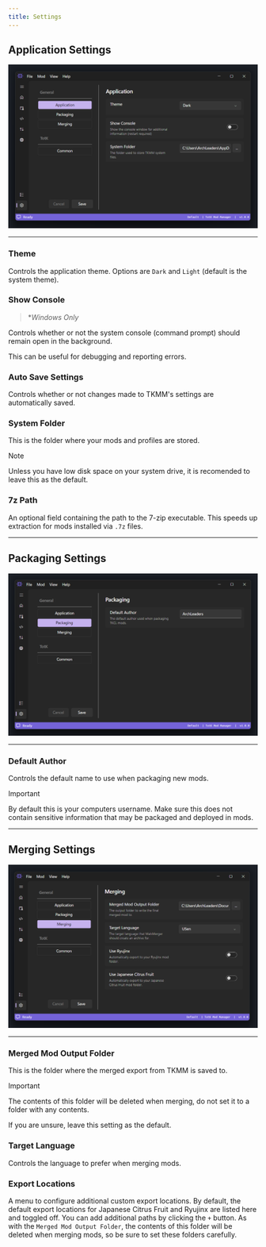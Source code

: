 ```yaml
---
title: Settings
---
```


## Application Settings

<p>
    <img width="650" src="./images/Settings_General_Application.png">
</p>

---

### Theme

Controls the application theme. Options are `Dark` and `Light` (default is the system theme).

### Show Console

> \**Windows Only*

Controls whether or not the system console (command prompt) should remain open in the background.

This can be useful for debugging and reporting errors.

### Auto Save Settings

Controls whether or not changes made to TKMM's settings are automatically saved.

### System Folder

This is the folder where your mods and profiles are stored.

> [!NOTE]
> Unless you have low disk space on your system drive, it is recomended to leave this as the default.

### 7z Path

An optional field containing the path to the 7-zip executable. This speeds up extraction for mods installed via `.7z` files.

---

## Packaging Settings

<p>
    <img width="650" src="./images/Settings_General_Packaging.png">
</p>

---

### Default Author

Controls the default name to use when packaging new mods.

> [!IMPORTANT]
> By default this is your computers username. Make sure this does not contain sensitive information that may be packaged and deployed in mods.

---

## Merging Settings

<p>
    <img width="650" src="./images/Settings_General_Merging.png">
</p>

---

### Merged Mod Output Folder

This is the folder where the merged export from TKMM is saved to.

> [!IMPORTANT]
> The contents of this folder will be deleted when merging, do not set it to a folder with any contents.
>
> If you are unsure, leave this setting as the default.

### Target Language

Controls the language to prefer when merging mods.

### Export Locations

A menu to configure additional custom export locations. By default, the default export locations for Japanese Citrus Fruit and Ryujinx are listed here and toggled off. You can add additional paths by clicking the `+` button. As with the `Merged Mod Output Folder`, the contents of this folder will be deleted when merging mods, so be sure to set these folders carefully. 
